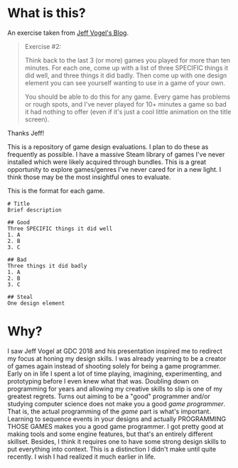 # What is this?

An exercise taken from [Jeff Vogel's Blog](http://jeff-vogel.blogspot.com/2016/09/a-very-long-post-about-how-to-become.html).
> Exercise #2:
>
>Think back to the last 3 (or more) games you played for more than ten minutes. For each one, come up with a list of three SPECIFIC things it did well, and three things it did badly. Then come up with one design element you can see yourself wanting to use in a game of your own.
>
>You should be able to do this for any game. Every game has problems or rough spots, and I've never played for 10+ minutes a game so bad it had nothing to offer (even if it's just a cool little animation on the title screen).

Thanks Jeff!

This is a repository of game design evaluations. I plan to do these as frequently as possible. I have a massive Steam library of games I've never installed which were likely acquired through bundles. This is a great opportunity to explore games/genres I've never cared for in a new light. I think those may be the most insightful ones to evaluate.

This is the format for each game.
```
# Title
Brief description

## Good
Three SPECIFIC things it did well
1. A
2. B
3. C

## Bad
Three things it did badly
1. A
2. B
3. C

## Steal
One design element
```

# Why?

I saw Jeff Vogel at GDC 2018 and his presentation inspired me to redirect my focus at honing my design skills. I was already yearning to be a creator of games again instead of shooting solely for being a game programmer. Early on in life I spent a lot of time playing, imagining, experimenting, and prototyping before I even knew what that was. Doubling down on programming for years and allowing my creative skills to slip is one of my greatest regrets. Turns out aiming to be a "good" programmer and/or studying computer science does not make you a good *game programmer*. That is, the actual programming of the *game* part is what's important. Learning to sequence events in your designs and actually PROGRAMMING THOSE GAMES makes you a good game programmer. I got pretty good at making tools and some engine features, but that's an entirely different skillset. Besides, I think it requires one to have some strong design skills to put everything into context. This is a distinction I didn't make until quite recently. I wish I had realized it much earlier in life.
